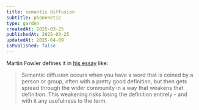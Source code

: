 ```yaml
---
title: semantic diffusion
subtitle: phonenetic
type: garden
createdAt: 2025-03-25
publishedAt: 2025-03-25
updatedAt: 2025-04-09
isPublished: false
---
```



Martin Fowler defines it in [his essay](https://martinfowler.com/bliki/SemanticDiffusion.html) like:

> Semantic diffusion occurs when you have a word that is coined by a person or group, often with a pretty good definition, but then gets spread through the wider community in a way that weakens that definition. This weakening risks losing the definition entirely - and with it any usefulness to the term.





